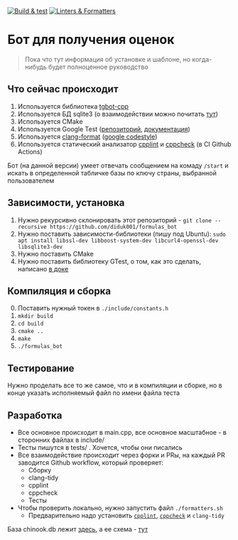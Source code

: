 [![Build & test](https://github.com/diduk001/formulas_bot/actions/workflows/build.yml/badge.svg)](https://github.com/diduk001/formulas_bot/actions/workflows/build.yml)
[![Linters & Formatters](https://github.com/diduk001/formulas_bot/actions/workflows/linters.yml/badge.svg)](https://github.com/diduk001/formulas_bot/actions/workflows/linters.yml)
# Бот для получения оценок

> Пока что тут информация об установке и шаблоне, но когда-нибудь будет полноценное руководство

## Что сейчас происходит

1. Используется библиотека [tgbot-cpp](https://github.com/reo7sp/tgbot-cpp)
2. Используется БД sqlite3 (о взаимодействии можно почитать [тут](https://sqlite.org/c3ref/intro.html))
3. Используется CMake
4. Используется Google Test ([репозиторий](https://github.com/google/googletest), [документация](https://google.github.io/googletest/))
5. Используется [clang-format](https://clang.llvm.org/docs/ClangFormat.html) ([google codestyle](https://google.github.io/styleguide/cppguide.html))
6. Используется статический анализатор [cpplint](https://github.com/cpplint/cpplint) и [cppcheck](https://cppcheck.sourceforge.io) (в CI Github Actions)

Бот (на данной версии) умеет отвечать сообщением на комаду `/start` и искать в определенной табличке базы по ключу страны, выбранной пользователем

## Зависимости, установка
1. Нужно рекурсивно склонировать этот репозиторий - `git clone --recursive https://github.com/diduk001/formulas_bot`
2. Нужно поставить зависимости-библиотеки (пишу под Ubuntu): `sudo apt install libssl-dev libboost-system-dev libcurl4-openssl-dev libsqlite3-dev`
3. Нужно поставить CMake
4. Нужно поставить библиотеку GTest, о том, как это сделать, написано [в доке](https://github.com/google/googletest/blob/main/googletest/README.md#standalone-cmake-project)

## Компиляция и сборка
0. Поставить нужный токен в `./include/constants.h`
1. `mkdir build`
2. `cd build`
3. `cmake ..`
4. `make`
5. `./formulas_bot`

## Тестирование
Нужно проделать все то же самое, что и в компиляции и сборке, но в конце указать исполняемый файл по имени файла теста

## Разработка

- Все основное происходит в main.cpp, все основное масштабное - в сторонних файлах в include/
- Тесты пишутся в tests/ . Хочется, чтобы они писались
- Все взаимодействие происходит через форки и PRы, на каждый PR заводится Github workflow, который проверяет:
  - Сборку
  - clang-tidy
  - cpplint
  - cppcheck
  - Тесты
- Чтобы проверить локально, нужно запустить файл `./formatters.sh`
  - Предварительно надо установить [`cpplint`](https://github.com/cpplint/cpplint?tab=readme-ov-file#installation), [`cppcheck`](https://cppcheck.sourceforge.io) и `clang-tidy`

База chinook.db лежит [здесь](https://www.sqlitetutorial.net/wp-content/uploads/2018/03/chinook.zip), а ее схема - [тут](https://www.sqlitetutorial.net/sqlite-sample-database/)